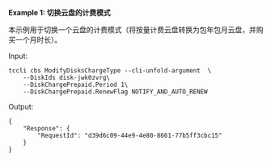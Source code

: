 **Example 1: 切换云盘的计费模式**

本示例用于切换一个云盘的计费模式（将按量计费云盘转换为包年包月云盘，并购买一个月时长）。

Input: 

```
tccli cbs ModifyDisksChargeType --cli-unfold-argument  \
    --DiskIds disk-jwk0zvrg\
    --DiskChargePrepaid.Period 1\
    --DiskChargePrepaid.RenewFlag NOTIFY_AND_AUTO_RENEW
```

Output: 
```
{
    "Response": {
        "RequestId": "d39d6c09-44e9-4e80-8661-77b5ff3cbc15"
    }
}
```

